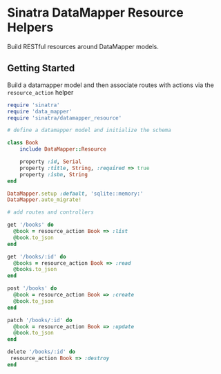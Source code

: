 # Sinatra DataMapper Resource Helpers

Build RESTful resources around DataMapper models.

## Getting Started

Build a datamapper model and then associate routes with actions via the `resource_action` helper

```ruby
require 'sinatra'
require 'data_mapper'
require 'sinatra/datamapper_resource'

# define a datamapper model and initialize the schema

class Book
    include DataMapper::Resource

    property :id, Serial
    property :title, String, :required => true
    property :isbn, String
end

DataMapper.setup :default, 'sqlite::memory:'
DataMapper.auto_migrate!

# add routes and controllers

get '/books' do
  @book = resource_action Book => :list
  @book.to_json
end

get '/books/:id' do
  @books = resource_action Book => :read
  @books.to_json
end

post '/books' do
  @book = resource_action Book => :create
  @book.to_json
end

patch '/books/:id' do
  @book = resource_action Book => :update
  @book.to_json
end

delete '/books/:id' do
 resource_action Book => :destroy
end
```





